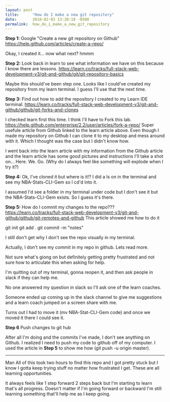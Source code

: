 ```yaml
---
layout: post
title:      "How do I make a new git repository"
date:       2018-02-03 13:20:18 -0500
permalink:  how_do_i_make_a_new_git_repository
---
```



**Step 1:** Google "Create a new git repository on Github"
https://help.github.com/articles/create-a-repo/

Okay, I created it... now what next? hmmm

**Step 2:** Look back in learn to see what information we have on this because I know there are lessons.
https://learn.co/tracks/full-stack-web-development-v3/git-and-github/git/git-repository-basics

Maybe this should've been step one. Looks like I could've created my repository from my learn terminal. I guess I'll use that the next time. 

**Step 3:** Find out how to add the repository I created to my Learn IDE terminal.
https://learn.co/tracks/full-stack-web-development-v3/git-and-github/github/git-forks-and-clones

I checked learn first this time. I think I'll have to Fork this lab.
https://help.github.com/enterprise/2.2/user/articles/fork-a-repo/ Super usefule article from Github linked to the learn article above. Even though I made my repository on Github I can clone it to my desktop and mess around with it. Which I thought was the case but I didn't know how.

I went back into the learn article with my information from the Github article and the learn article has some good pictures and instructions I'll take a shot on... Here. We. Go. (Why do I always feel like something will explode when I try it?)

**Step 4:** Ok, I've cloned it but where is it!?
I did a ls on in the terminal and see my NBA-Stats-CLI-Gem so I cd'd into it. 

I assumed I'd see a folder in my terminal under code but I don't see it but the NBA-Stats-CLI-Gem exists. So I guess it's there.

**Step 5:** How do I commit my changes to the repo???
https://learn.co/tracks/full-stack-web-development-v3/git-and-github/github/git-remotes-and-github
This article showed me how to do it

git init
git add .
git commit -m "notes"

I still don't get why I don't see the repo visually in my terminal.

Actually, I don't see my commit in my repo in github. Lets read more.

Not sure what's giong on but definitely getting pretty frustrated and not sure how to articulate this when asking for help.

I'm quitting out of my terminal, gonna reopen it, and then ask people in slack if they can help me.

No one answered my question in slack so I'll ask one of the learn coaches.

Someone ended up coming up in the slack channel to give me suggestions and a learn coach jumped on a screen share with me.

Turns out I had to move it (mv NBA-Stat-CLI-Gem code) and once we moved it there I could see it.


**Step 6** Push changes to git hub

After all I'm doing and the commits I've made, I don't see anything on Github. I realized I need to push my code to github off of my computer. I used the article in **Step 5** to show me how (git push -u origin master).
___________________________________________________________________________________________________________


Man All of this took two hours to find this repo and I got pretty stuck but I know I gotta keep trying stuff no matter how frustrated I get. These are all learning opportunities.

It always feels like 1 step forward 2 steps back but I'm starting to learn that's all progress. Doesn't matter if I'm going forward or backward I'm still learning something that'll help me as I keep going. 


